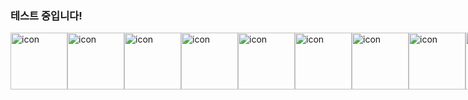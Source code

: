 ### 테스트 중입니다!

<div style="display: flex; align-items: flex-start;"><img src="https://techstack-generator.vercel.app//js-icon.svg" alt="icon" width="91" height="91" /><img src="https://techstack-generator.vercel.app//ts-icon.svg" alt="icon" width="91" height="91" /><img src="https://techstack-generator.vercel.app//cpp-icon.svg" alt="icon" width="91" height="91" /><img src="https://techstack-generator.vercel.app//graphql-icon.svg" alt="icon" width="91" height="91" /><img src="https://techstack-generator.vercel.app//swift-icon.svg" alt="icon" width="91" height="91" /><img src="https://techstack-generator.vercel.app//react-icon.svg" alt="icon" width="91" height="91" /><img src="https://techstack-generator.vercel.app//github-icon.svg" alt="icon" width="91" height="91" /><img src="https://techstack-generator.vercel.app//docker-icon.svg" alt="icon" width="91" height="91" /><img src="https://techstack-generator.vercel.app//localhost-icon.svg" alt="icon" width="91" height="91" /><img src="https://techstack-generator.vercel.app//raspberrypi-icon.svg" alt="icon" width="91" height="91" /><img src="https://techstack-generator.vercel.app//map-icon.svg" alt="icon" width="91" height="91" /></div>

